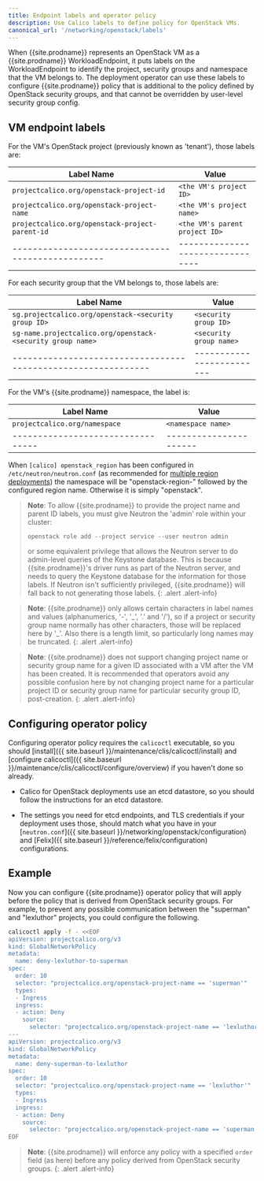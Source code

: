 ```yaml
---
title: Endpoint labels and operator policy
description: Use Calico labels to define policy for OpenStack VMs.
canonical_url: '/networking/openstack/labels'
---
```


When {{site.prodname}} represents an OpenStack VM as a {{site.prodname}} WorkloadEndpoint,
it puts labels on the WorkloadEndpoint to identify the project, security groups and
namespace that the VM belongs to.  The deployment operator can use these labels to
configure {{site.prodname}} policy that is additional to the policy defined by OpenStack
security groups, and that cannot be overridden by user-level security group config.

## VM endpoint labels

For the VM's OpenStack project (previously known as 'tenant'), those labels are:

| Label Name                                      | Value                          |
|-------------------------------------------------|--------------------------------|
| `projectcalico.org/openstack-project-id`        | `<the VM's project ID>`        |
| `projectcalico.org/openstack-project-name`      | `<the VM's project name>`      |
| `projectcalico.org/openstack-project-parent-id` | `<the VM's parent project ID>` |
|-------------------------------------------------|--------------------------------|

For each security group that the VM belongs to, those labels are:

| Label Name                                                  | Value                   |
|-------------------------------------------------------------|-------------------------|
| `sg.projectcalico.org/openstack-<security group ID>`        | `<security group ID>`   |
| `sg-name.projectcalico.org/openstack-<security group name>` | `<security group name>` |
|-------------------------------------------------------------|-------------------------|

For the VM's {{site.prodname}} namespace, the label is:

| Label Name                      | Value                |
|---------------------------------|----------------------|
| `projectcalico.org/namespace`   | `<namespace name>`   |
|---------------------------------|----------------------|

When `[calico] openstack_region` has been configured in `/etc/neutron/neutron.conf` (as
recommended for [multiple region deployments](multiple-regions)) the namespace will be
"openstack-region-" followed by the configured region name.  Otherwise it is simply
"openstack".

> **Note**: To allow {{site.prodname}} to provide the project name and parent ID labels,
> you must give Neutron the 'admin' role within your cluster:
> ```
> openstack role add --project service --user neutron admin
> ```
> or some equivalent privilege that allows the Neutron server to do admin-level queries of
> the Keystone database.  This is because {{site.prodname}}'s driver runs as part of the
> Neutron server, and needs to query the Keystone database for the information for those
> labels.  If Neutron isn't sufficiently privileged, {{site.prodname}} will fall back to
> not generating those labels.
{: .alert .alert-info}

> **Note**: {{site.prodname}} only allows certain characters in label names and values
> (alphanumerics, '-', '\_', '.' and '/'), so if a project or security group name normally
> has other characters, those will be replaced here by '\_'.  Also there is a length
> limit, so particularly long names may be truncated.
{: .alert .alert-info}

> **Note**: {{site.prodname}} does not support changing project name or security group
> name for a given ID associated with a VM after the VM has been created.  It is
> recommended that operators avoid any possible confusion here by not changing project
> name for a particular project ID or security group name for particular security group
> ID, post-creation.
{: .alert .alert-info}

## Configuring operator policy

Configuring operator policy requires the `calicoctl` executable, so you should
[install]({{ site.baseurl }}/maintenance/clis/calicoctl/install) and
[configure
calicoctl]({{ site.baseurl }}/maintenance/clis/calicoctl/configure/overview) if you
haven't done so already.

-  Calico for OpenStack deployments use an etcd datastore, so you should follow the
   instructions for an etcd datastore.

-  The settings you need for etcd endpoints, and TLS credentials if your deployment uses
   those, should match what you have in your
   [`neutron.conf`]({{ site.baseurl }}/networking/openstack/configuration)
   and [Felix]({{ site.baseurl }}/reference/felix/configuration)
   configurations.

## Example

Now you can configure {{site.prodname}} operator policy that will apply before the policy
that is derived from OpenStack security groups.  For example, to prevent any possible
communication between the "superman" and "lexluthor" projects, you could configure the
following.

```bash
calicoctl apply -f - <<EOF
apiVersion: projectcalico.org/v3
kind: GlobalNetworkPolicy
metadata:
  name: deny-lexluthor-to-superman
spec:
  order: 10
  selector: "projectcalico.org/openstack-project-name == 'superman'"
  types:
  - Ingress
  ingress:
  - action: Deny
    source:
      selector: "projectcalico.org/openstack-project-name == 'lexluthor'"
---
apiVersion: projectcalico.org/v3
kind: GlobalNetworkPolicy
metadata:
  name: deny-superman-to-lexluthor
spec:
  order: 10
  selector: "projectcalico.org/openstack-project-name == 'lexluthor'"
  types:
  - Ingress
  ingress:
  - action: Deny
    source:
      selector: "projectcalico.org/openstack-project-name == 'superman'"
EOF
```

> **Note**: {{site.prodname}} will enforce any policy with a specified `order` field (as
> here) before any policy derived from OpenStack security groups.
{: .alert .alert-info}
